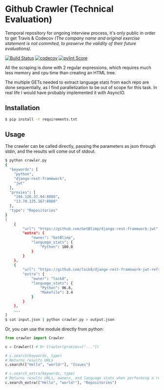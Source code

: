 # Github Crawler (Technical Evaluation)
Temporal repository for ongoing interview process, it's only public in order to get Travis & Codecov _(The company name and original exercise statement 
is not commited, to preserve the validity of their future evaluations)._


[![Build Status](https://travis-ci.org/gabrii/rp_te.svg?branch=master)](https://travis-ci.org/gabrii/rp_te)
[![codecov](https://codecov.io/gh/gabrii/rp_te/branch/master/graph/badge.svg)](https://codecov.io/gh/gabrii/rp_te)
[![pylint Score](https://mperlet.github.io/pybadge/badges/10.svg)](https://github.com/mperlet/pybadge)

All the scraping is done with 2 regular expressions, which requires much less memory and cpu time than creating an HTML tree.  

The multiple GETs needed to extract language stats from each repo are done sequentially, as I find parallelization to be
out of scope for this task. In real life I would have probably implemented it with AsyncIO.

## Installation

```bash
$ pip install -r requirements.txt
```

## Usage

The crawler can be called directly, passing the parameters as json through stdin, and the results will come out of stdout.

```bash
$ python crawler.py
{
  "keywords": [
    "python",
    "django-rest-framework",
    "jwt"
  ],
  "proxies": [
    "194.126.37.94:8080",
    "13.78.125.167:8080"
  ],
  "type": "Repositories"
}
[
    {
        "url": "https://github.com/GetBlimp/django-rest-framework-jwt",
        "extra": {
            "owner": "GetBlimp",
            "language_stats": {
                "Python": 100.0
            }
        }
    },
    {
        "url": "https://github.com/lock8/django-rest-framework-jwt-refresh-token",
        "extra": {
            "owner": "lock8",
            "language_stats": {
                "Python": 96.6,
                "Makefile": 3.4
            }
        }
    },
    ...
]
$ cat input.json | python crawler.py > output.json 

```

Or, you can use the module directly from python:
```python
from crawler import Crawler

c = Crawler() # Or Crawler(proxies=["..."])

# c.search(keywords, type)
# Returns results URLs
c.search(["Hello", "world!"], "Issues")

# c.search_extra(keywords, type)
# Returns results URLs, owners, and language stats when performing a repository search.
c.search_extra(["Hello", "world!"], "Repositories") 
```
